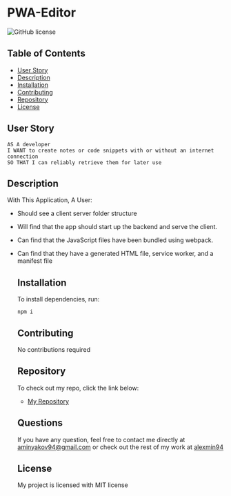 # PWA-Editor

![GitHub license](https://img.shields.io/badge/license-MIT-blue.svg)
  ## Table of Contents
  - [User Story](#userstory)
  - [Description](#description)
  - [Installation](#installation)
  - [Contributing](#contributing)
  - [Repository](#repository)
  - [License](#license)

  ## User Story
  ```
AS A developer
I WANT to create notes or code snippets with or without an internet connection
SO THAT I can reliably retrieve them for later use
```

  ## Description
 With This Application, A User:

- Should see a client server folder structure
- Will find that the app should start up the backend and serve the client.
- Can find that the JavaScript files have been bundled using webpack.
- Can find that they have a generated HTML file, service worker, and a manifest file

  ## Installation
  To install dependencies, run:
  ```
  npm i
  ```

  ## Contributing
  No contributions required

  ## Repository
  To check out my repo, click the link below:
  - [My Repository](https://github.com/alexmin94/PWA-Editor)


  ## Questions
  If you have any question, feel free to contact me directly at aminyakov94@gmail.com
  or check out the rest of my work at [alexmin94](https://github.com/alexmin94) 

  ## License
  
  My project is licensed with MIT license